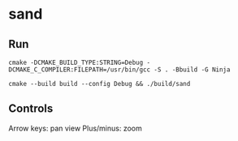 # sand


## Run

```
cmake -DCMAKE_BUILD_TYPE:STRING=Debug -DCMAKE_C_COMPILER:FILEPATH=/usr/bin/gcc -S . -Bbuild -G Ninja

cmake --build build --config Debug && ./build/sand
```
## Controls

Arrow keys: pan view
Plus/minus: zoom
